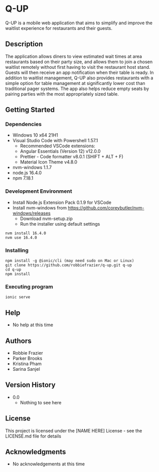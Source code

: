 # Q-UP

Q-UP is a mobile web application that aims to simplify and improve the waitlist
experience for restaurants and their guests.

## Description

The application allows diners to view estimated wait times at area restaurants
based on their party size, and allows them to join a chosen waitlist remotely
without first having to visit the restaurant host stand. Guests will then
receive an app notification when their table is ready. In addition to waitlist
management, Q-UP also provides restaurants with a simple option for table
management at significantly lower cost than traditional pager systems. The app
also helps reduce empty seats by pairing parties with the most appropriately
sized table.

## Getting Started

### Dependencies

* Windows 10 x64 21H1
* Visual Studio Code with Powershell 1.57.1
    * Recommended VSCode extensions:
    * Angular Essentials (Version 12) v12.0.0
    * Prettier - Code formatter v8.0.1 (SHIFT + ALT + F)
    * Material Icon Theme v4.8.0
* nvm-windows 1.1.7
* node.js 16.4.0
* npm 7.18.1

### Development Environment

* Install Node.js Extension Pack 0.1.9 for VSCode
* Install nvm-windows from https://github.com/coreybutler/nvm-windows/releases
    * Download nvm-setup.zip
    * Run the installer using default settings
```
nvm install 16.4.0
nvm use 16.4.0
```

### Installing

```
npm install -g @ionic/cli (may need sudo on Mac or Linux)
git clone https://github.com/robbiefrazier/q-up.git q-up
cd q-up
npm install
```

### Executing program

```
ionic serve
```

## Help

* No help at this time

## Authors

* Robbie Frazier
* Parker Brooks
* Kristina Pham
* Sarina Sanjel

## Version History

* 0.0
    * Nothing to see here

## License

This project is licensed under the [NAME HERE] License - see the LICENSE.md file for details

## Acknowledgments

* No acknowledgements at this time
